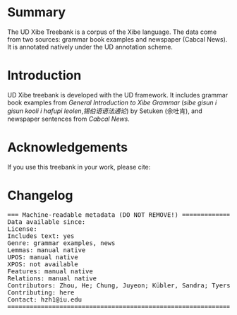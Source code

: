 # Summary

The UD Xibe Treebank is a corpus of the Xibe language. The data come from two sources: grammar book examples and newspaper (Cabcal News). It is annotated natively under the UD annotation scheme.

# Introduction

UD Xibe treebank is developed with the UD framework. It includes grammar book examples from *General Introduction to Xibe Grammar* (*sibe gisun i gisun kooli i hafupi leolen*,*锡伯语语法通论*) by Setuken (佘吐肯), and newspaper sentences from *Cabcal News*.

# Acknowledgements

If you use this treebank in your work, please cite:



# Changelog



<pre>
=== Machine-readable metadata (DO NOT REMOVE!) ================================
Data available since: 
License: 
Includes text: yes
Genre: grammar examples, news
Lemmas: manual native
UPOS: manual native
XPOS: not available
Features: manual native
Relations: manual native
Contributors: Zhou, He; Chung, Juyeon; Kübler, Sandra; Tyers, Francis
Contributing: here
Contact: hzh1@iu.edu
===============================================================================
</pre>
